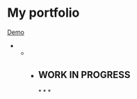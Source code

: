 <h1>My portfolio</h1>
<a href='https://hungryvito.github.io'>Demo</a>

* * * <h2>WORK IN PROGRESS</h2> * * *
